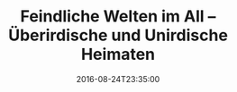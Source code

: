 ---
date: '2016-08-24T23:35:00'
talk_date: '2010-03-01T00:00:00'
talk_speakers:
  speaker1:
    name: Florian Peerdeman
  speaker2:
    name: Bernd Peerdeman
title: Feindliche Welten im All – Überirdische und Unirdische Heimaten
---